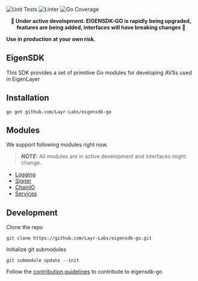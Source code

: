![Unit Tests](https://github.com/Layr-Labs/eigensdk-go/actions/workflows/unit-tests.yml/badge.svg)
![Linter](https://github.com/Layr-Labs/eigensdk-go/actions/workflows/golangci-lint.yml/badge.svg)
![Go Coverage](https://github.com/Layr-Labs/eigensdk-go/wiki/coverage.svg)

<p align="center"><b>
🚧 Under active development. EIGENSDK-GO is rapidly being upgraded, features are being added, interfaces will have breaking changes 🚧
</b><p>

**Use in production at your own risk.**

## EigenSDK
This SDK provides a set of primitive Go modules for developing AVSs used in EigenLayer

## Installation
```
go get github.com/Layr-Labs/eigensdk-go
```

## Modules
We support following modules right now. 
> **_NOTE:_** All modules are in active development and interfaces might change. 
* [Logging](./logging/README.md)
* [Signer](./signer/README.md)
* [ChainIO](./chainio/README.md)
* [Services](./services/README.md)

## Development
Clone the repo
```
git clone https://github.com/Layr-Labs/eigensdk-go.git
```
Initialize git submodules
```
git submodule update --init
```

Follow the [contribution guidelines](CONTRIBUTING.md) to contribute to eigensdk-go